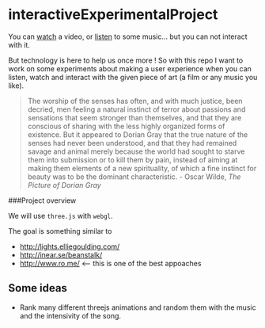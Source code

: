 interactiveExperimentalProject
==============================

You can [watch](http://www.youtube.com/watch?v=BIKYF07Y4kA) a video, or [listen](http://www.youtube.com/watch?v=1slq_FwRN8o) to some music... but you can not interact with it. 

But technology is here to help us once more ! So with this repo I want to work on some experiments about making a user experience when you can listen, watch and interact with the given piece of art (a film or any music you like).

> The worship of the senses has often, and with much justice, been decried, men feeling a natural instinct of terror about passions and sensations that seem stronger than themselves, and that they are conscious of sharing with the less highly organized forms of existence. But it appeared to Dorian Gray that the true nature of the senses had never been understood, and that they had remained savage and animal merely because the world had sought to starve them into submission or to kill them by pain, instead of aiming at making them elements of a new spirituality, of which a fine instinct for beauty was to be the dominant characteristic. - Oscar Wilde, _The Picture of Dorian Gray_

###Project overview

We will use `three.js` with `webgl`.

The goal is something similar to 
* http://lights.elliegoulding.com/
* http://inear.se/beanstalk/
* http://www.ro.me/ <-- this is one of the best appoaches

Some ideas
----------

* Rank many different threejs animations and random them with the music and the intensivity of the song.
